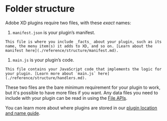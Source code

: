 # Folder structure

Adobe XD plugins require two files, with these _exact_ names:

1.   `manifest.json` is your plugin’s manifest.

    This file is where you include _facts_ about your plugin, such as its name, the menu item(s) it adds to XD, and so on. [Learn about the manifest here](./reference/structure/manifest.md).
1.   `main.js` is your plugin’s code. 

    This file contains your JavaScript code that implements the logic for your plugin. [Learn more about `main.js` here](./reference/structure/handlers.md).

These two files are the bare minimum requirement for your plugin to work, but it's possible to have more files if you want. Any data files you need to include with your plugin can be read in using the [File APIs](./reference/uxp/using-file-apis.md).

You can learn more about where plugins are stored in our [plugin location and name guide](./plugin-location-name.md).